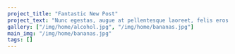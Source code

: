 ```yaml
---
project_title: "Fantastic New Post"
project_text: "Nunc egestas, augue at pellentesque laoreet, felis eros vehicula leo, at malesuada velit leo quis pede. Etiam iaculis nunc ac metus. Aliquam lobortis. Cum sociis natoque penatibus et magnis dis parturient montes, nascetur ridiculus mus. Duis lobortis massa imperdiet quam. || Sed magna purus, fermentum eu, tincidunt eu, varius ut, felis. Vestibulum facilisis, purus nec pulvinar iaculis, ligula mi congue nunc, vitae euismod ligula urna in dolor. Praesent egestas tristique nibh. Cras id dui. Vivamus in erat ut urna cursus vestibulum."
gallery: ["/img/home/alcohol.jpg", "/img/home/bananas.jpg"]
main_img: "/img/home/bananas.jpg"
tags: []
---
```

